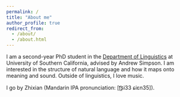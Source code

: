 ```yaml
---
permalink: /
title: "About me"
author_profile: true
redirect_from: 
  - /about/
  - /about.html
---
```

I am a second-year PhD student in the [Department of Linguistics](https://dornsife.usc.edu/ling/) at University of Southern California, advised by Andrew Simpson. I am interested in the structure of natural language and how it maps onto meaning and sound. Outside of linguistics, I love music.<br>

I go by Zhixian (Mandarin IPA pronunciation: [ʈ͡ʂi33 ɕiɛn35]).


